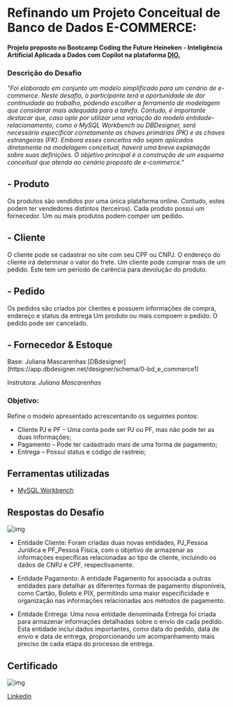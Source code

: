 # Refinando um Projeto Conceitual de Banco de Dados E-COMMERCE:

#### Projeto proposto no Bootcamp Coding the Future Heineken - Inteligência Artificial Aplicada a Dados com Copilot na plataforma [DIO.](https://www.dio.me/)

### Descrição do Desafio
_"Foi elaborado em conjunto um modelo simplificado para um cenário de e-commerce. Neste desafio, o participante terá a oportunidade de dar continuidade ao trabalho, podendo escolher a ferramenta de modelagem que considerar mais adequada para a tarefa. Contudo, é importante destacar que, caso opte por utilizar uma variação do modelo entidade-relacionamento, como o MySQL Workbench ou DBDesigner, será necessário especificar corretamente as chaves primárias (PK) e as chaves estrangeiras (FK). Embora esses conceitos não sejam aplicados diretamente na modelagem conceitual, haverá uma breve explanação sobre suas definições. O objetivo principal é a construção de um esquema conceitual que atenda ao cenário proposto de e-commerce."_ 

<h2>- Produto </h2>
Os produtos são vendidos por uma única plataforma online. 
Contudo, estes podem ter vendedores distintos (terceiros).
Cada produto possui um fornecedor.
Um ou mais produtos podem comper um pedido.

<h2>- Cliente </h2>
O cliente pode se cadastrar no site com seu CPF ou CNPJ.
O endereço do cliente irá determinar o valor do frete.
Um cliente pode comprar mais de um pedido. 
Este tem um período de carência para devolução do produto.

<h2>- Pedido </h2>
Os pedidos são criados por clientes e possuem informações de compra, endereço e status da entrega
Um produto ou mais compoem o pedido.
O pedido pode ser cancelado.

<h2>- Fornecedor & Estoque</h2> 
Base: Juliana Mascarenhas
[DBdesigner] (https://app.dbdesigner.net/designer/schema/0-bd_e_commerce1)

Instrutora: *Juliana Mascarenhas*
</b>

### Objetivo:
Refine o modelo apresentado acrescentando os seguintes pontos:

- Cliente PJ e PF – Uma conta pode ser PJ ou PF, mas não pode ter as duas informações;
- Pagamento – Pode ter cadastrado mais de uma forma de pagamento;
- Entrega – Possui status e código de rastreio;

## Ferramentas utilizadas

- [MySQL Workbench](https://www.mysql.com/products/workbench/)

## Respostas do Desafio

![img]()

- Entidade Cliente: Foram criadas duas novas entidades, PJ_Pessoa Jurídica e PF_Pessoa Física, com o objetivo de armazenar as informações específicas relacionadas ao tipo de cliente, incluindo os dados de CNPJ e CPF, respectivamente.

- Entidade Pagamento: A entidade Pagamento foi associada a outras entidades para detalhar as diferentes formas de pagamento disponíveis, como Cartão, Boleto e PIX, permitindo uma maior especificidade e organização nas informações relacionadas aos métodos de pagamento.

- Entidade Entrega: Uma nova entidade denominada Entrega foi criada para armazenar informações detalhadas sobre o envio de cada pedido. Esta entidade inclui dados importantes, como data do pedido, data de envio e data de entrega, proporcionando um acompanhamento mais preciso de cada etapa do processo de entrega.


## Certificado

![img]()


[Linkedin](www.linkedin.com/in/césar-tanizawa-eng-computacao/)
